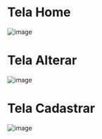# Tela Home
![image](https://github.com/user-attachments/assets/c67c17c6-b859-4b3a-9786-56b3e8cd43fc)


# Tela Alterar
![image](https://github.com/user-attachments/assets/b8d776e4-4959-4b3c-84fd-62f1fcb1d71e)


# Tela Cadastrar
![image](https://github.com/user-attachments/assets/8f00f133-8d6b-44bb-a867-975138544dd8)



